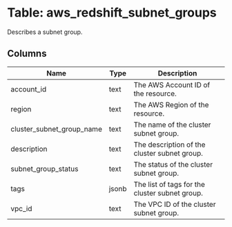 
# Table: aws_redshift_subnet_groups
Describes a subnet group.
## Columns
| Name        | Type           | Description  |
| ------------- | ------------- | -----  |
|account_id|text|The AWS Account ID of the resource.|
|region|text|The AWS Region of the resource.|
|cluster_subnet_group_name|text|The name of the cluster subnet group.|
|description|text|The description of the cluster subnet group.|
|subnet_group_status|text|The status of the cluster subnet group.|
|tags|jsonb|The list of tags for the cluster subnet group.|
|vpc_id|text|The VPC ID of the cluster subnet group.|
